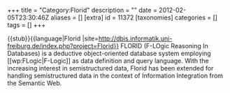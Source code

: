 +++
title = "Category:Florid"
description = ""
date = 2012-02-05T23:30:46Z
aliases = []
[extra]
id = 11372
[taxonomies]
categories = []
tags = []
+++

{{stub}}{{language|Florid
|site=http://dbis.informatik.uni-freiburg.de/index.php?project=Florid}}
FLORID (F-LOgic Reasoning In Databases) is a deductive object-oriented database system employing [[wp:FLogic|F-Logic]] as data definition and query language. With the increasing interest in semistructured data, Florid has been extended for handling semistructured data in the context of Information Integration from the Semantic Web.
